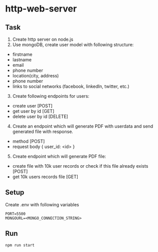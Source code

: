 # http-web-server
## Task
1. Create http server on node.js
2. Use mongoDB, create user model with following structure:
  - firstname
  - lastname
  - email
  - phone number
  - location(city, address)
  - phone number
  - links to social networks (facebook, linkedIn, twitter, etc.)
3. Create following endpoints for users:
  - create user [POST]
  - get user by id [GET]
  - delete user by id [DELETE]
4. Create an endpoint which will generate PDF with userdata and send generated file with response.
  - method [POST]
  - request body { user_id: \<id\> }
5. Create endpoint which will generate PDF file:
  - create file with 10k user records or check if this file already exists [POST]
  - get 10k users records file [GET]


## Setup
Create .env with following variables
```
PORT=5500
MONGOURL=<MONGO_CONNECTION_STRING>
```
## Run
```
npm run start
```
